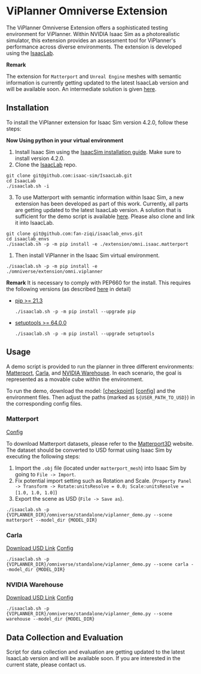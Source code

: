 # ViPlanner Omniverse Extension

The ViPlanner Omniverse Extension offers a sophisticated testing environment for ViPlanner.
Within NVIDIA Isaac Sim as a photorealistic simulator, this extension provides an assessment tool for ViPlanner's performance across diverse environments.
The extension is developed using the [IsaacLab](https://isaac-sim.github.io/IsaacLab/).

**Remark**

The extension for `Matterport` and `Unreal Engine` meshes with semantic information is currently getting updated to the latest IsaacLab version and will be available soon. An intermediate solution is given [here](https://github.com/fan-ziqi/isaaclab_envs).

## Installation

To install the ViPlanner extension for Isaac Sim version 4.2.0, follow these steps:

**Now Using python in your virtual environment**

1. Install Isaac Sim using the [IsaacSim installation guide](https://docs.omniverse.nvidia.com/isaacsim/latest/installation/install_workstation.html). Make sure to install version 4.2.0.
2. Clone the [IsaacLab](https://github.com/isaac-sim/IsaacLab) repo.

```
git clone git@github.com:isaac-sim/IsaacLab.git
cd IsaacLab
./isaaclab.sh -i
```

3. To use Matterport with semantic information within Isaac Sim, a new extension has been developed as part of this work. Currently, all parts are getting updated to the latest IsaacLab version. A solution that is sufficient for the demo script is available [here](https://github.com/fan-ziqi/isaaclab_envs). Please also clone and link it into IsaacLab.

```
git clone git@github.com:fan-ziqi/isaaclab_envs.git
cd isaaclab_envs
./isaaclab.sh -p -m pip install -e ./extension/omni.isaac.matterport
```

1. Then install ViPlanner in the Isaac Sim virtual environment.

```
./isaaclab.sh -p -m pip install -e ./omniverse/extension/omni.viplanner
```

**Remark**
It is necessary to comply with PEP660 for the install. This requires the following versions (as described [here](https://stackoverflow.com/questions/69711606/how-to-install-a-package-using-pip-in-editable-mode-with-pyproject-toml) in detail)
- [pip >= 21.3](https://pip.pypa.io/en/stable/news/#v21-3)
	```
  ./isaaclab.sh -p -m pip install --upgrade pip
  ```
- [setuptools >= 64.0.0](https://github.com/pypa/setuptools/blob/main/CHANGES.rst#v6400)
	```
  ./isaaclab.sh -p -m pip install --upgrade setuptools
  ```

## Usage

A demo script is provided to run the planner in three different environments: [Matterport](https://niessner.github.io/Matterport/), [Carla](https://carla.org//), and [NVIDIA Warehouse](https://docs.omniverse.nvidia.com/isaacsim/latest/features/environment_setup/assets/usd_assets_environments.html#warehouse).
In each scenario, the goal is represented as a movable cube within the environment.

To run the demo, download the model: [[checkpoint](https://drive.google.com/file/d/1PY7XBkyIGESjdh1cMSiJgwwaIT0WaxIc/view?usp=sharing)] [[config](https://drive.google.com/file/d/1r1yhNQAJnjpn9-xpAQWGaQedwma5zokr/view?usp=sharing)] and the environment files. Then adjust the paths (marked as `${USER_PATH_TO_USD}`) in the corresponding config files.

### Matterport
[Config](./extension/omni.viplanner/omni/viplanner/config/matterport_cfg.py)

To download Matterport datasets, please refer to the [Matterport3D](https://niessner.github.io/Matterport/) website. The dataset should be converted to USD format using Isaac Sim by executing the following steps:
1. Import the `.obj` file (located under `matterport_mesh`) into Isaac Sim by going to `File -> Import`.
2. Fix potential import setting such as Rotation and Scale. (`Property Panel -> Transform -> Rotate:unitsResolve = 0.0; Scale:unitsResolve = [1.0, 1.0, 1.0]`)
3. Export the scene as USD (`File -> Save as`).

```
./isaaclab.sh -p {VIPLANNER_DIR}/omniverse/standalone/viplanner_demo.py --scene matterport --model_dir {MODEL_DIR}
```

### Carla
[Download USD Link](https://drive.google.com/file/d/1wZVKf2W0bSmP1Wm2w1XgftzSBx0UR1RK/view?usp=sharing) [Config](./extension/omni.viplanner/omni/viplanner/config/carla_cfg.py)


```
./isaaclab.sh -p {VIPLANNER_DIR}/omniverse/standalone/viplanner_demo.py --scene carla --model_dir {MODEL_DIR}
```

### NVIDIA Warehouse
[Download USD Link](https://drive.google.com/file/d/1QXxuak-1ZmgKkxhE0EGfDydApVr6LrsF/view?usp=sharing) [Config](./extension/omni.viplanner/omni/viplanner/config/warehouse_cfg.py)
```
./isaaclab.sh -p {VIPLANNER_DIR}/omniverse/standalone/viplanner_demo.py --scene warehouse --model_dir {MODEL_DIR}
```

## Data Collection and Evaluation

Script for data collection and evaluation are getting updated to the latest IsaacLab version and will be available soon. If you are interested in the current state, please contact us.
